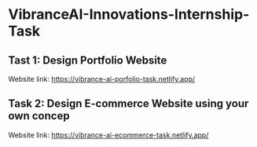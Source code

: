 # VibranceAI-Innovations-Internship-Task
## Tast 1: Design Portfolio Website
Website link: https://vibrance-ai-porfolio-task.netlify.app/
## Task 2: Design E-commerce Website using your own concep
Website link: https://vibrance-ai-ecommerce-task.netlify.app/
